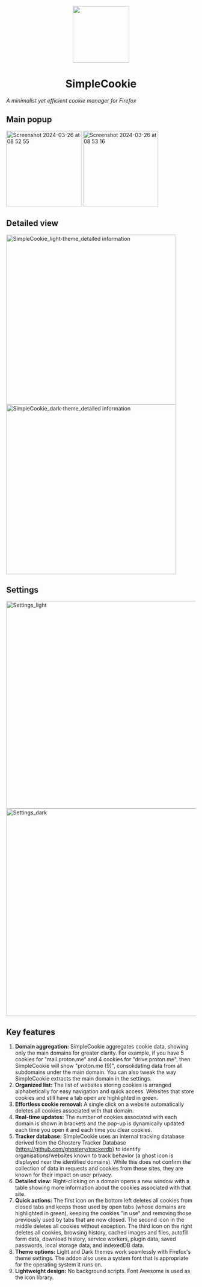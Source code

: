 <p align="center">
<img width="150" src=https://github.com/mickaphd/SimpleCookie/assets/25211018/12ed90c3-2a14-4b9d-8443-13a5846a9950)
</p>
  
<h1 align="center">SimpleCookie</h1></p>
<i>A minimalist yet efficient cookie manager for Firefox</i>

<h2>Main popup</h2>
<img width="200" alt="Screenshot 2024-03-26 at 08 52 55" src="https://github.com/mickaphd/SimpleCookie/assets/25211018/724eb7fc-245e-4d38-90fd-c6fd1c8d1ae3">
<img width="200" alt="Screenshot 2024-03-26 at 08 53 16" src="https://github.com/mickaphd/SimpleCookie/assets/25211018/f5ddf7a9-5c78-4a5f-866a-31e13ffdf519">

<h2>Detailed view</h2>

<img width="450" alt="SimpleCookie_light-theme_detailed information" src="https://github.com/mickaphd/SimpleCookie/assets/25211018/429f7a5c-9e3b-47ce-b010-853631e020ab">
<img width="450" alt="SimpleCookie_dark-theme_detailed information" src="https://github.com/mickaphd/SimpleCookie/assets/25211018/e11d5dea-3e02-4e33-9eb1-a269327ebccc">

<h2>Settings</h2>
<img width="550" alt="Settings_light" src="https://github.com/mickaphd/SimpleCookie/assets/25211018/57c0317a-0e89-4900-88ed-bee72294d5a5">
<img width="550" alt="Settings_dark" src="https://github.com/mickaphd/SimpleCookie/assets/25211018/99a3533c-dcc3-46be-9e7a-66c4a1d12d0c">
  
<h2>Key features</h2>

1. <b>Domain aggregation:</b> SimpleCookie aggregates cookie data, showing only the main domains for greater clarity. For example, if you have 5 cookies for "mail.proton.me" and 4 cookies for "drive.proton.me", then SimpleCookie will show "proton.me (9)", consolidating data from all subdomains under the main domain. You can also tweak the way SimpleCookie extracts the main domain in the settings.
1. <b>Organized list:</b> The list of websites storing cookies is arranged alphabetically for easy navigation and quick access. Websites that store cookies and still have a tab open are highlighted in green.
1. <b>Effortless cookie removal:</b> A single click on a website automatically deletes all cookies associated with that domain.
1. <b>Real-time updates:</b> The number of cookies associated with each domain is shown in brackets and the pop-up is dynamically updated each time you open it and each time you clear cookies.
1. <b>Tracker database:</b> SimpleCookie uses an internal tracking database derived from the Ghostery Tracker Database (https://github.com/ghostery/trackerdb) to identify organisations/websites known to track behavior (a ghost icon is displayed near the identified domains). While this does not confirm the collection of data in requests and cookies from these sites, they are known for their impact on user privacy.
1. <b>Detailed view:</b> Right-clicking on a domain opens a new window with a table showing more information about the cookies associated with that site.
1. <b>Quick actions:</b> The first icon on the bottom left deletes all cookies from closed tabs and keeps those used by open tabs (whose domains are highlighted in green), keeping the cookies "in use" and removing those previously used by tabs that are now closed. The second icon in the middle deletes all cookies without exception. The third icon on the right deletes all cookies, browsing history, cached images and files, autofill form data, download history, service workers, plugin data, saved passwords, local storage data, and indexedDB data.
1. <b>Theme options:</b> Light and Dark themes work seamlessly with Firefox's theme settings. The addon also uses a system font that is appropriate for the operating system it runs on.
1. <b>Lightweight design:</b> No background scripts. Font Awesome is used as the icon library.
